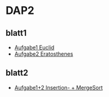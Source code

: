 # DAP2

## blatt1 
* [Aufgabe1 Euclid](https://github.com/m10x/DAP2/blob/master/Euclid.java)
* [Aufgabe2 Eratosthenes](https://github.com/m10x/DAP2/blob/master/Eratosthenes.java)

## blatt2 
* [Aufgabe1+2 Insertion- + MergeSort](https://github.com/m10x/DAP2/blob/master/Sortierung.java)
